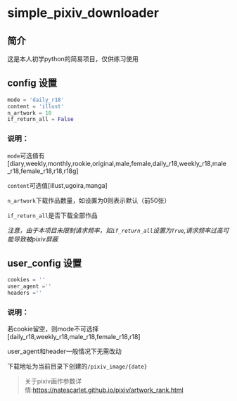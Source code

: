 # simple_pixiv_downloader
## 简介
这是本人初学python的简易项目，仅供练习使用
## config  设置
```python
mode = 'daily_r18'
content = 'illust'
n_artwork = 10
if_return_all = False
```
### 说明：
`mode`可选值有[diary,weekly,monthly,rookie,original,male,female,daily_r18,weekly_r18,male_r18,female_r18,r18,r18g]

`content`可选值[illust,ugoira,manga]

`n_artwork`下载作品数量，如设置为0则表示默认（前50张）

`if_return_all`是否下载全部作品

*注意，由于本项目未限制请求频率，如`if_return_all`设置为`True`,请求频率过高可能导致被pixiv屏蔽*

## user_config 设置
```python
cookies = ''
user_agent =''
headers =''
```
### 说明：
若cookie留空，则mode不可选择[daily_r18,weekly_r18,male_r18,female_r18,r18]

user_agent和header一般情况下无需改动

下载地址为当前目录下创建的`/pixiv_image/{date}`

>关于pixiv画作参数详情:https://natescarlet.github.io/pixiv/artwork_rank.html
